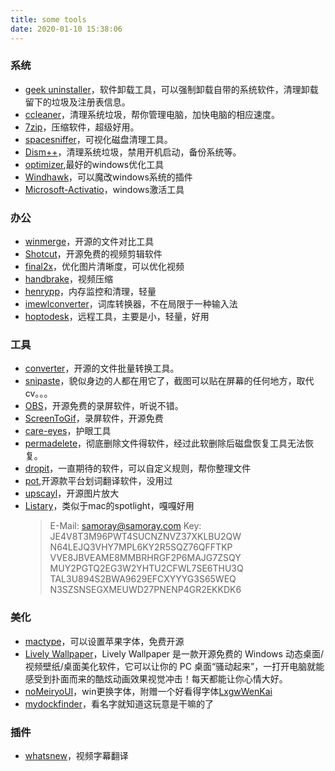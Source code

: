 ```yaml
---
title: some tools
date: 2020-01-10 15:38:06
---
```

### 系统
* [geek uninstaller](https://geekuninstaller.com/download)，软件卸载工具，可以强制卸载自带的系统软件，清理卸载留下的垃圾及注册表信息。
* [ccleaner](https://www.ccleaner.com/)，清理系统垃圾，帮你管理电脑，加快电脑的相应速度。
* [7zip](https://www.7-zip.org/)，压缩软件，超级好用。
* [spacesniffer](http://www.uderzo.it/main_products/space_sniffer/download_alt.html)，可视化磁盘清理工具。
* [Dism++](https://www.chuyu.me/zh-Hans/)，清理系统垃圾，禁用开机启动，备份系统等。
* [optimizer](https://github.com/hellzerg/optimizer),最好的windows优化工具
* [Windhawk](https://windhawk.net/)，可以魔改windows系统的插件
* [Microsoft-Activatio](https://github.com/massgravel/Microsoft-Activation-Scripts/)，windows激活工具

### 办公
* [winmerge](https://winmerge.org/)，开源的文件对比工具
* [Shotcut](https://github.com/mltframework/shotcut)，开源免费的视频剪辑软件
* [final2x](https://final2x.tohru.top/)，优化图片清晰度，可以优化视频
* [handbrake](https://handbrake.fr/)，视频压缩
* [henrypp](https://www.henrypp.org/product/memreduct)，内存监控和清理，轻量
* [imewlconverter](https://github.com/studyzy/imewlconverter/releases)，词库转换器，不在局限于一种输入法
* [hoptodesk](https://www.hoptodesk.com/cn)，远程工具，主要是小，轻量，好用


### 工具
* [converter](https://file-converter.org/)，开源的文件批量转换工具。
* [snipaste](https://github.com/Snipaste)，貌似身边的人都在用它了，截图可以贴在屏幕的任何地方，取代cv。。。
* [OBS](https://obsproject.com/)，开源免费的录屏软件，听说不错。
* [ScreenToGif](https://github.com/NickeManarin/ScreenToGif/releases)，录屏软件，开源免费
* [care-eyes](http://www.care-eyes.com/)，护眼工具
* [permadelete](https://github.com/DevelopersTree/permadelete/releases)，彻底删除文件得软件，经过此软删除后磁盘恢复工具无法恢复。
* [dropit](http://www.dropitproject.com/)，一直期待的软件，可以自定义规则，帮你整理文件
* [pot](https://github.com/pot-app/pot-desktop),开源款平台划词翻译软件，没用过
* [upscayl](https://www.upscayl.org/)，开源图片放大
* [Listary](https://www.listary.com/)，类似于mac的spotlight，嘎嘎好用
  > E-Mail: samoray@samoray.com
Key:
JE4V8T3M96PWT4SUCNZNVZ37XKLBU2QW
N64LEJQ3VHY7MPL6KY2R5SQZ76QFFTKP
VVE8JBVEAME8MMBRHRGF2P6MAJG7ZSQY
MUY2PGTQ2EG3W2YHTU2CFWL7SE6THU3Q
TAL3U894S2BWA9629EFCXYYYG3S65WEQ
N3SZSNSEGXMEUWD27PNENP4GR2EKKDK6


### 美化
* [mactype](https://github.com/snowie2000/mactype)，可以设置苹果字体，免费开源
* [Lively Wallpaper](https://github.com/rocksdanister/lively)，Lively Wallpaper 是一款开源免费的 Windows 动态桌面/视频壁纸/桌面美化软件，它可以让你的 PC 桌面“骚动起来”，一打开电脑就能感受到扑面而来的酷炫动画效果视觉冲击！每天都能让你心情大好。
* [noMeiryoUI](https://github.com/Tatsu-syo/noMeiryoUI/releases)，win更换字体，附赠一个好看得字体[LxgwWenKai](https://github.com/lxgw/LxgwWenKai)
* [mydockfinder](https://github.com/mydockfinder/mydockfinder-for-Win10-Win11)，看名字就知道这玩意是干嘛的了

### 插件
* [whatsnew](https://www.dual-subtitles.com/zh-CN/whatsnew/3.6.2)，视频字幕翻译








